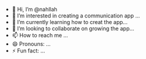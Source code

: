- 👋 Hi, I’m @nahllah
- 👀 I’m interested in creating a communication app ...
- 🌱 I’m currently learning  how to creat the app...
- 💞️ I’m looking to collaborate on growing the app...
- 📫 How to reach me ...
- 😄 Pronouns: ...
- ⚡ Fun fact: ...

<!---
nahllah/nahllah is a ✨ special ✨ repository because its `README.md` (this file) appears on your GitHub profile.
You can click the Preview link to take a look at your changes.
--->
